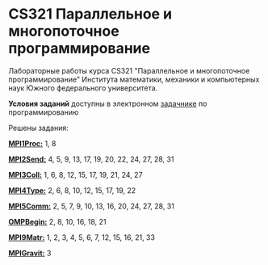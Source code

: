 CS321 Параллельное и многопоточное программирование
=
Лабораторные работы курса CS321 "Параллельное и многопоточное программирование" Института математики, механики и компьютерных наук Южного федерального университета.

**Условия заданий** доступны в электронном [задачнике](http://ptaskbook.com/ru/ptformpi2) по программированию

Решены задания:

[**MPI1Proc:**](https://github.com/qalanp/cs321/tree/master/MPI1Proc)  1, 8

[**MPI2Send:**](https://github.com/qalanp/cs321/tree/master/MPI2Send)  4, 5, 9, 13, 17, 19, 20, 22, 24, 27, 28, 31

[**MPI3Coll:**](https://github.com/qalanp/cs321/tree/master/MPI3Coll)  1, 6, 8, 12, 15, 17, 19, 21, 24, 27

[**MPI4Type:**](https://github.com/qalanp/cs321/tree/master/MPI4Type)  2, 6, 8, 10, 12, 15, 17, 19, 22

[**MPI5Comm:**](https://github.com/qalanp/cs321/tree/master/MPI5Comm)  2, 5, 7, 9, 10, 13, 16, 20, 24, 27, 28, 31

[**OMPBegin:**](https://github.com/qalanp/cs321/tree/master/OMPBegin)  2, 8, 10, 16, 18, 21

[**MPI9Matr:**](https://github.com/qalanp/cs321/tree/master/MPI9Matr)  1, 2, 3, 4, 5, 6, 7, 12, 15, 16, 21, 33

[**MPIGravit:**](https://github.com/qalanp/cs321/tree/master/MPIGravit) 3
